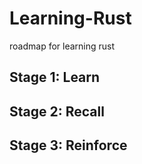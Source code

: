 # Learning-Rust
roadmap for learning rust

## Stage 1: Learn

## Stage 2: Recall

## Stage 3: Reinforce
